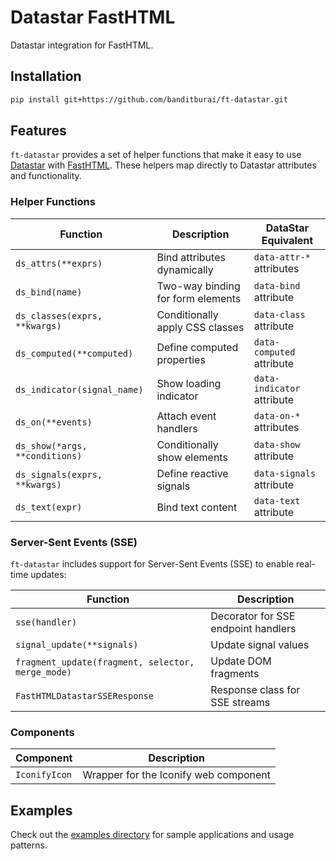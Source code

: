 # Datastar FastHTML

Datastar integration for FastHTML.

## Installation

```bash
pip install git+https://github.com/banditburai/ft-datastar.git
```

## Features

`ft-datastar` provides a set of helper functions that make it easy to use [Datastar](https://data-star.dev/) with [FastHTML](https://github.com/answerDotAI/fasthtml/). These helpers map directly to Datastar attributes and functionality.

### Helper Functions

| Function | Description | DataStar Equivalent |
|----------|-------------|---------------------|
| `ds_attrs(**exprs)` | Bind attributes dynamically | `data-attr-*` attributes |
| `ds_bind(name)` | Two-way binding for form elements | `data-bind` attribute |
| `ds_classes(exprs, **kwargs)` | Conditionally apply CSS classes | `data-class` attribute |
| `ds_computed(**computed)` | Define computed properties | `data-computed` attribute |
| `ds_indicator(signal_name)` | Show loading indicator | `data-indicator` attribute |
| `ds_on(**events)` | Attach event handlers | `data-on-*` attributes |
| `ds_show(*args, **conditions)` | Conditionally show elements | `data-show` attribute |
| `ds_signals(exprs, **kwargs)` | Define reactive signals | `data-signals` attribute |
| `ds_text(expr)` | Bind text content | `data-text` attribute |

### Server-Sent Events (SSE)

`ft-datastar` includes support for Server-Sent Events (SSE) to enable real-time updates:

| Function | Description |
|----------|-------------|
| `sse(handler)` | Decorator for SSE endpoint handlers |
| `signal_update(**signals)` | Update signal values |
| `fragment_update(fragment, selector, merge_mode)` | Update DOM fragments |
| `FastHTMLDatastarSSEResponse` | Response class for SSE streams |

### Components

| Component | Description |
|-----------|-------------|
| `IconifyIcon` | Wrapper for the Iconify web component |


## Examples

Check out the [examples directory](./examples) for sample applications and usage patterns.
